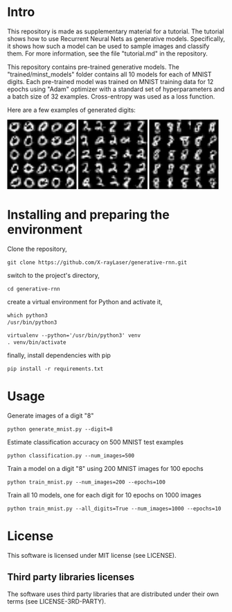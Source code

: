 # Intro

This repository is made as supplementary material for a tutorial. 
The tutorial shows how to use Recurrent Neural Nets as generative 
models. Specifically, it shows how such a model can be used to 
sample images and classify them. For more information, see the 
file "tutorial.md" in the repository.

This repository contains pre-trained generative models. The 
"trained/minst_models" folder contains all 10 models for each of 
MNIST digits. Each pre-trained model was trained on MNIST training 
data for 12 epochs using "Adam" optimizer with a standard set of 
hyperparameters and a batch size of 32 examples. Cross-entropy was 
used as a loss function.

Here are a few examples of generated digits:

![alt text](generated/better_samples_of_0.jpg "Samples of a digit 0")
![alt text](generated/better_samples_of_2.jpg "Samples of a digit 2")
![alt text](generated/better_samples_of_8.jpg "Samples of a digit 8")

# Installing and preparing the environment
Clone the repository,
```
git clone https://github.com/X-rayLaser/generative-rnn.git
```
switch to the project's directory,
```
cd generative-rnn
```

create a virtual environment for Python and activate it,
```
which python3
/usr/bin/python3
```
```
virtualenv --python='/usr/bin/python3' venv
. venv/bin/activate
```

finally, install dependencies with pip
```
pip install -r requirements.txt
```

# Usage
Generate images of a digit "8"
```
python generate_mnist.py --digit=8
```

Estimate classification accuracy on 500 MNIST test examples
```
python classification.py --num_images=500
```

Train a model on a digit "8" using 200 MNIST images for 100 epochs
```
python train_mnist.py --num_images=200 --epochs=100
```

Train all 10 models, one for each digit for 10 epochs on 1000 images
```
python train_mnist.py --all_digits=True --num_images=1000 --epochs=10
```

# License
This software is licensed under MIT license (see LICENSE).

## Third party libraries licenses
The software uses third party libraries that are distributed under 
their own terms (see LICENSE-3RD-PARTY).
